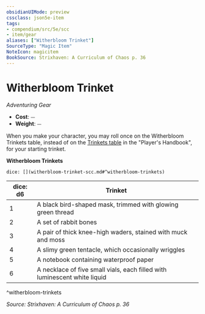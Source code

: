 ```yaml
---
obsidianUIMode: preview
cssclass: json5e-item
tags:
- compendium/src/5e/scc
- item/gear
aliases: ["Witherbloom Trinket"]
SourceType: "Magic Item"
NoteIcon: magicitem
BookSource: Strixhaven: A Curriculum of Chaos p. 36
---
```

# Witherbloom Trinket
*Adventuring Gear*  

- **Cost**: ⏤
- **Weight**: ⏤

When you make your character, you may roll once on the Witherbloom Trinkets table, instead of on the [Trinkets table](/2-Mechanics/CLI/items/trinket.md) in the "Player's Handbook", for your starting trinket.

**Witherbloom Trinkets**

`dice: [](witherbloom-trinket-scc.md#^witherbloom-trinkets)`

| dice: d6 | Trinket |
|----------|---------|
| 1 | A black bird-shaped mask, trimmed with glowing green thread |
| 2 | A set of rabbit bones |
| 3 | A pair of thick knee-high waders, stained with muck and moss |
| 4 | A slimy green tentacle, which occasionally wriggles |
| 5 | A notebook containing waterproof paper |
| 6 | A necklace of five small vials, each filled with luminescent white liquid |
^witherbloom-trinkets

*Source: Strixhaven: A Curriculum of Chaos p. 36*